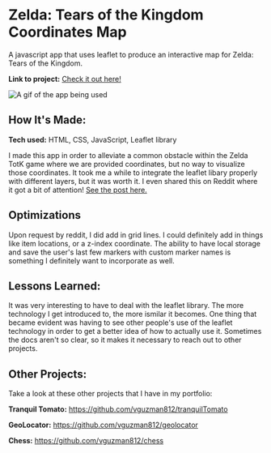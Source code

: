 # Zelda: Tears of the Kingdom Coordinates Map
A javascript app that uses leaflet to produce an interactive map for Zelda: Tears of the Kingdom.

**Link to project:** [Check it out here!](https://vguzman812.github.io/totk-coordinates-map/)

![A gif of the app being used](https://media.giphy.com/media/v1.Y2lkPTc5MGI3NjExZ256cnU2aHY4ZDZjeGNjcWkyYnRnYTJ2Z2R1Mmp3NXcxbW5iNjBiaiZlcD12MV9pbnRlcm5hbF9naWZfYnlfaWQmY3Q9Zw/iui5JKdKWOtMfKRZNw/giphy.gif)

## How It's Made:

**Tech used:** HTML, CSS, JavaScript, Leaflet library

I made this app in order to alleviate a common obstacle within the Zelda TotK game where we are provided coordinates, but no way to visualize those coordinates. It took me a while to integrate the leaflet libary properly with different layers, but it was worth it. I even shared this on Reddit where it got a bit of attention! [See the post here.](https://www.reddit.com/r/tearsofthekingdom/comments/141rkt8/totk_coordinates_map_for_those_who_hate_looking/?utm_source=share&utm_medium=web2x&context=3)

## Optimizations

Upon request by reddit, I did add in grid lines.
I could definitely add in things like item locations, or a z-index coordinate. The ability to have local storage and save the user's last few markers with custom marker names is something I definitely want to incorporate as well.

## Lessons Learned:

It was very interesting to have to deal with the leaflet library. The more technology I get introduced to, the more ismilar it becomes. One thing that became evident was having to see other people's use of the leaflet technology in order to get a better idea of how to actually use it. Sometimes the docs aren't so clear, so it makes it necessary to reach out to other projects.

## Other Projects:
Take a look at these other projects that I have in my portfolio:

**Tranquil Tomato:** https://github.com/vguzman812/tranquilTomato

**GeoLocator:** https://github.com/vguzman812/geolocator

**Chess:** https://github.com/vguzman812/chess



